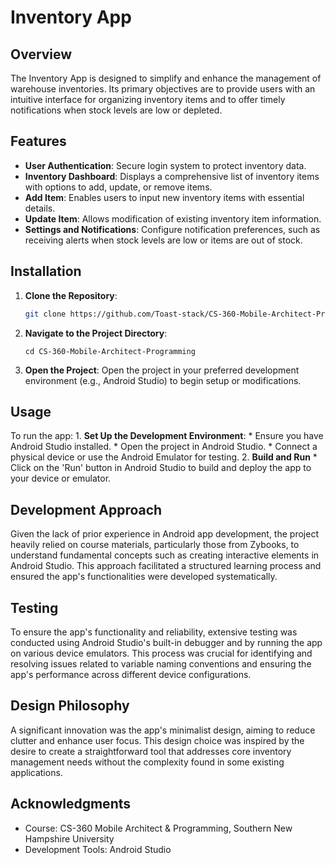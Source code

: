 # Inventory App

## Overview

The Inventory App is designed to simplify and enhance the management of warehouse inventories. Its primary objectives are to provide users with an intuitive interface for organizing inventory items and to offer timely notifications when stock levels are low or depleted.

## Features

- **User Authentication**: Secure login system to protect inventory data.
- **Inventory Dashboard**: Displays a comprehensive list of inventory items with options to add, update, or remove items.
- **Add Item**: Enables users to input new inventory items with essential details.
- **Update Item**: Allows modification of existing inventory item information.
- **Settings and Notifications**: Configure notification preferences, such as receiving alerts when stock levels are low or items are out of stock.

## Installation

1. **Clone the Repository**:

   ```bash
   git clone https://github.com/Toast-stack/CS-360-Mobile-Architect-Programming.git

2. **Navigate to the Project Directory**:
   
       cd CS-360-Mobile-Architect-Programming

3. **Open the Project**:
   Open the project in your preferred development environment (e.g., Android Studio) to begin setup or modifications.

## Usage
To run the app:
    1. **Set Up the Development Environment**:
        * Ensure you have Android Studio installed.
        * Open the project in Android Studio.
        * Connect a physical device or use the Android Emulator for testing.
    2. **Build and Run**
        * Click on the 'Run' button in Android Studio to build and deploy the app to your device or emulator.

## Development Approach
Given the lack of prior experience in Android app development, the project heavily relied on course materials, particularly those from Zybooks, to understand fundamental concepts such as creating interactive elements in Android Studio. This approach facilitated a structured learning process and ensured the app's functionalities were developed systematically.

## Testing
To ensure the app's functionality and reliability, extensive testing was conducted using Android Studio's built-in debugger and by running the app on various device emulators. This process was crucial for identifying and resolving issues related to variable naming conventions and ensuring the app's performance across different device configurations.

## Design Philosophy
A significant innovation was the app's minimalist design, aiming to reduce clutter and enhance user focus. This design choice was inspired by the desire to create a straightforward tool that addresses core inventory management needs without the complexity found in some existing applications.

## Acknowledgments
* Course: CS-360 Mobile Architect & Programming, Southern New Hampshire University
* Development Tools: Android Studio
